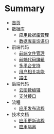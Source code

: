 # Summary

* [首页](README.md)
* 数据库
  - [应用数据库管理](docs/dataset/field.md)
  - [数据库查询语句](docs/dataset/dql.md)
* 前端代码
  - [前端文件管理](docs/fe/files.md)
  - [前端代码编辑](docs/fe/app_proxy.md)
  - [多平台支持](docs/fe/platform.md)
  - [用户相关功能](docs/fe/user.md)
  - [路由](docs/fe/router.md)
* 后端代码
  - [云函数编辑](docs/be/ccode.md)
  - [支付接口](docs/be/payment.md)
* 流程
  - [应用发布流程](docs/workflow/publish.md)
* 技术文档
  - [应用更新流程](docs/core/update.md)
  - [应用隔离](docs/core/dep.md)
